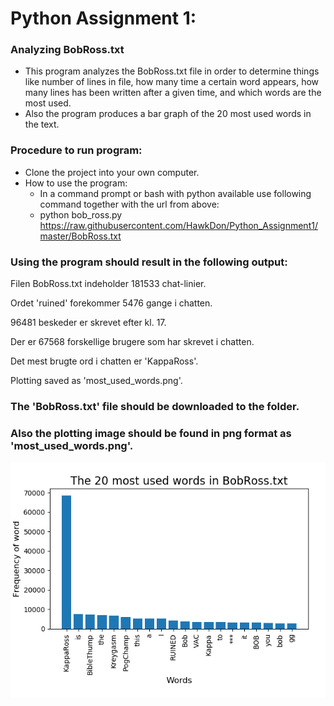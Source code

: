 # Python Assignment 1:
### Analyzing BobRoss.txt

* This program analyzes the BobRoss.txt file in order to determine things like number of lines in file, how many time a certain word appears, how many lines has been written after a given time, and which words are the most used.
* Also the program produces a bar graph of the 20 most used words in the text.

### Procedure to run program:
* Clone the project into your own computer.
* How to use the program:
  * In a command prompt or bash with python available use following command together with the url from above:
  * python bob_ross.py https://raw.githubusercontent.com/HawkDon/Python_Assignment1/master/BobRoss.txt
  
### Using the program should result in the following output:

Filen BobRoss.txt indeholder 181533 chat-linier.

Ordet 'ruined' forekommer 5476 gange i chatten.

96481 beskeder er skrevet efter kl. 17.

Der er 67568 forskellige brugere som har skrevet i chatten.

Det mest brugte ord i chatten er 'KappaRoss'.

Plotting saved as 'most_used_words.png'.

### The 'BobRoss.txt' file should be downloaded to the folder.
### Also the plotting image should be found in png format as 'most_used_words.png'.

![Plotting](https://github.com/GertMadsen/pictures/blob/master/most_used_words.png)


